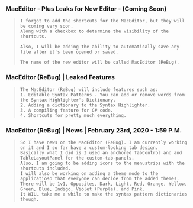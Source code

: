 ### MacEditor - Plus Leaks for New Editor - (Coming Soon)
>```
>I forgot to add the shortcuts for the MacEditor, but they will be coming very soon.
>Along with a checkbox to determine the visibility of the shortcuts.
>
>Also, I will be adding the ability to automatically save any file after it's been opened or saved.
>
>The name of the new editor will be called MacEditor (ReBug).
>```

### MacEditor (ReBug) | Leaked Features
>```
>The MacEditor (ReBug) will include features such as:
>1. Editable Syntax Patterns - You can add or remove words from the Syntax Highlighter's Dictionary.
>2. Adding a dictionary to the Syntax Highlighter.
>3. A compiling feature for C# code.
>4. Shortcuts for pretty much everything.
>```

### MacEditor (ReBug) | News | February 23rd, 2020 - 1:59 P.M.
>```
>So I have news on the MacEditor (ReBug). I am currently working on it and I so far have a custom-looking tab design.
>Basically what I did is I used an anchored TabControl and and TableLayoutPanel for the custom-tab-panels.
>Also, I am going to be adding icons to the menustrips with the shortcuts included.
>I will also be working on adding a theme mode to the applicatioso that everyone can decide from the added themes.
>There will be 1v1, Opposites, Dark, Light, Red, Orange, Yellow, Green, Blue, Indigo, Violet (Purple), and Pink.
>It WILL take me a while to make the syntax pattern dictionaries though.
>```

